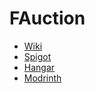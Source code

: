 # FAuction

 *   [Wiki](https://github.com/Florianpal1/FAuction/wiki)
 *   [Spigot](https://www.spigotmc.org/resources/fauction-auction-plugin-with-full-bungeecord-support.108552/)
 *   [Hangar](https://hangar.papermc.io/Florianpal/FAuction)
 *   [Modrinth](https://modrinth.com/plugin/fauction)

